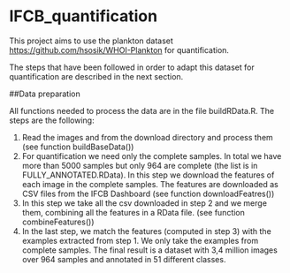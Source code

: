 # IFCB_quantification

This project aims to use the plankton dataset https://github.com/hsosik/WHOI-Plankton for quantification.

The steps that have been followed in order to adapt this dataset for quantification are described in the next section.

##Data preparation

All functions needed to process the data are in the file buildRData.R. The steps are the following:

1. Read the images and from the download directory and process them (see function buildBaseData())
2. For quantification we need only the complete samples. In total we have more than 5000 samples but only 964 are complete (the list is in FULLY_ANNOTATED.RData). In this step we download the features of each image in the complete samples. The features are downloaded as CSV files from the IFCB Dashboard (see function downloadFeatres())
3. In this step we take all the csv downloaded in step 2 and we merge them, combining all the features in a RData file. (see function combineFeatures())
4. In the last step, we match the features (computed in step 3) with the examples extracted from step 1. We only take the examples from complete samples. The final result is a dataset with 3,4 million images over 964 samples and annotated in 51 different classes.

